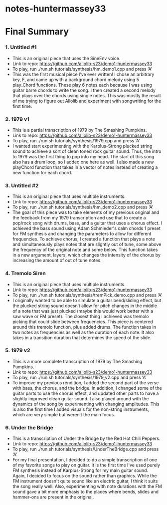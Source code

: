 # notes-huntermassey33

# Final Summary
### 1. Untitled #1
*	This is an original piece that uses the SineEnv voice.
*	Link to repo: https://github.com/allolib-s23/demo1-huntermassey33
*	To play, run ./run.sh tutorials/synthesis/hm_demo1.cpp and press ‘A’
*	This was the first musical piece I’ve ever written! I chose an arbitrary key, F, and came up with a background chord melody using 5 play_Chord functions. These play 6 notes each because I was using guitar barre chords to write the song. I then created a second melody that plays over the chords using single notes. This was mostly the result of me trying to figure out Allolib and experiment with songwriting for the first time.
### 2. 1979 v1
*	This is a partial transcription of 1979 by The Smashing Pumpkins.
*	Link to repo: https://github.com/allolib-s23/demo1-huntermassey33
*	To play, run ./run.sh tutorials/synthesis/1979.cpp and press ‘A’
*	I wanted start experimenting with the Karplus-Strong plucked string sound to achieve a sort of clean toned rock guitar sound. Thus, the intro to 1979 was the first thing to pop into my head. The start of this song also has a drum loop, so I added one here as well. I also made a new playChord function that takes in a vector of notes instead of creating a new function for each chord.
### 3. Untitled #2
*	This is an original piece that uses multiple instruments.
*	Link to repo: https://github.com/allolib-s23/demo1-huntermassey33
*	To play, run ./run.sh tutorials/synthesis/hm_demo2.cpp and press ‘A’
*	The goal of this piece was to take elements of my previous original and the feedback from my 1979 transcription and use that to create a pop/rock song with drums, bass, and a guitar that uses a chorus effect. I achieved the bass sound using Adam Schmieder's calm chords 1 preset for FM synthesis and changing the parameters to allow for different frequencies. To achieve chorus, I created a function that plays a note and simultaneously plays notes that are slightly out of tune, some above the frequency of the original note and some below. This function takes in a new argument, layers, which changes the intensity of the chorus by increasing the amount of out of tune notes.
### 4. Tremolo Siren
*	This is an original piece that uses multiple instruments.
*	Link to repo: https://github.com/allolib-s23/demo1-huntermassey33
*	To play, run ./run.sh tutorials/synthesis/tremPick_demo.cpp and press ‘A’
*	I originally wanted to be able to simulate a guitar bend/sliding effect, but the plucked string sound doesn’t allow for pitch changes in the middle of a note that was just plucked (maybe this would work better with a saw wave or FM preset). The closest thing I achieved was tremolo picking that could slide between frequencies. This piece is centered around this tremolo function, plus added drums. The function takes in two notes as frequencies as well as the duration of each note. It also takes in a transition duration that determines the speed of the slide.
### 5. 1979 v2
*	This is a more complete transcription of 1979 by The Smashing Pumpkins.
*	Link to repo: https://github.com/allolib-s23/demo1-huntermassey33
*	To play, run ./run.sh tutorials/synthesis/1979_v2.cpp and press ‘A’
*	To improve my previous rendition, I added the second part of the verse with bass, the chorus, and the bridge. In addition, I changed some of the guitar parts to use the chorus effect, and updated other parts to have a slightly improved clean guitar sound. I also played around with the dynamics of the song by experimenting with changing amplitudes. This is also the first time I added visuals for the non-string instruments, which are very simple but weren’t the main focus.		
### 6. Under the Bridge
* This is a transcription of Under the Bridge by the Red Hot Chili Peppers.
*	Link to repo: https://github.com/allolib-s23/demo1-huntermassey33
*	To play, run ./run.sh tutorials/synthesis/UnderTheBridge.cpp and press ‘A’
* For my final presentation, I decided to do a simple transcription of one of my favorite songs to play on guitar. It is the first time I've used purely FM synthesis instead of Karplus-Strong for my main guitar sound. Again, I decided to focus on the sound rather than graphics. While the FM instrument doesn't quite sound like an electric guitar, I think it suits the song really well. Also, experimenting with note durations with the FM sound gave a bit more emphasis to the places where bends, slides and hammer-ons are present in the original.
